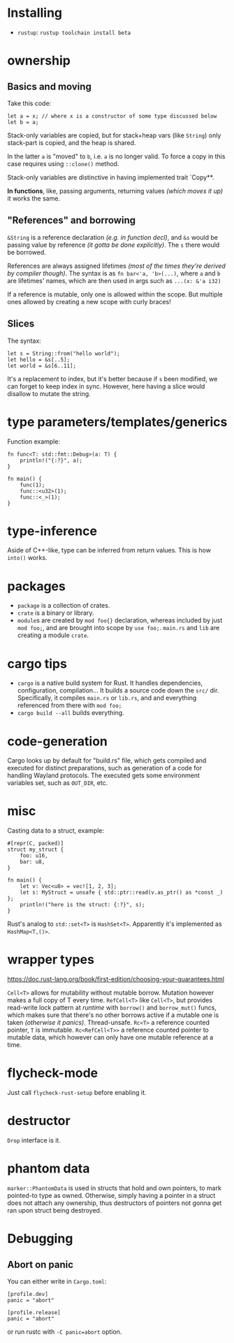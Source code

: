 # Installing

* `rustup`: `rustup toolchain install beta`

# ownership

## Basics and moving

Take this code:

    let a = x; // where x is a constructor of some type discussed below
    let b = a;

Stack-only variables are copied, but for stack+heap vars (like `String`) only stack-part is copied, and the heap is shared.

In the latter `a` is "moved" to `b`, i.e. `a` is no longer valid. To force a copy in this case requires using `::clone()` method.

Stack-only variables are distinctive in having implemented trait `Copy**.

**In functions**, like, passing arguments, returning values *(which moves it up)* it works the same.

## "References" and borrowing

`&String` is a reference declaration *(e.g. in function decl)*, and `&s` would be passing value by reference *(it gotta be done explicitly)*. The `s` there would be borrowed.

References are always assigned lifetimes *(most of the times they're derived by compiler though)*. The syntax is as `fn bar<'a, 'b>(...)`, where `a` and `b` are lifetimes' names, which are then used in args such as `...(x: &'a i32)`

If a reference is mutable, only one is allowed within the scope. But multiple ones allowed by creating a new scope with curly braces!

## Slices

The syntax:

    let s = String::from("hello world");
    let hello = &s[..5];
    let world = &s[6..11];

It's a replacement to index, but it's better because if `s` been modified, we can forget to keep index in sync. However, here having a slice would disallow to mutate the string.

# type parameters/templates/generics

Function example:

    fn func<T: std::fmt::Debug>(a: T) {
        println!("{:?}", a);
    }

    fn main() {
        func(1);
        func::<u32>(1);
        func::<_>(1);
    }

# type-inference

Aside of C++-like, type can be inferred from return values. This is how `into()` works.

# packages

* `package` is a collection of crates.
* `crate` is a binary or library.
* `module`s are created by `mod foo{}` declaration, whereas included by just `mod foo;`, and are brought into scope by `use foo;`. `main.rs` and `lib` are creating a module `crate`.

# cargo tips

* `cargo` is a native build system for Rust. It handles dependencies, configuration, compilation… It builds a source code down the `src/` dir. Specifically, it compiles `main.rs` or `lib.rs`, and and everything referenced from there with `mod foo;`
* `cargo build --all` builds everything.

# code-generation

Cargo looks up by default for "build.rs" file, which gets compiled and executed for distinct preparations, such as generation of a code for handling Wayland protocols. The executed gets some environment variables set, such as `OUT_DIR`, etc.

# misc

Casting data to a struct, example:

    #[repr(C, packed)]
    struct my_struct {
        foo: u16,
        bar: u8,
    }

    fn main() {
        let v: Vec<u8> = vec![1, 2, 3];
        let s: MyStruct = unsafe { std::ptr::read(v.as_ptr() as *const _) };
        println!("here is the struct: {:?}", s);
    }

Rust's analog to `std::set<T>` is `HashSet<T>`. Apparently it's implemented as `HashMap<T,()>`.

# wrapper types

https://doc.rust-lang.org/book/first-edition/choosing-your-guarantees.html

`Cell<T>` allows for mutability without mutable borrow. Mutation however makes a full copy of T every time.
`RefCell<T>` like `Cell<T>`, but provides read-write lock pattern at *runtime* with `borrow()` and `borrow_mut()` funcs, which makes sure that there's no other borrows active if a mutable one is taken *(otherwise it panics)*. Thread-unsafe.
`Rc<T>` a reference counted pointer, `T` is immutable.
`Rc<RefCell<T>>` a reference counted pointer to mutable data, which however can only have one mutable reference at a time.

# flycheck-mode

Just call `flycheck-rust-setup` before enabling it.

# destructor

`Drop` interface is it.

# phantom data

`marker::PhantomData` is used in structs that hold and own pointers, to mark pointed-to type as owned. Otherwise, simply having a pointer in a struct does not attach any ownership, thus destructors of pointers not gonna get ran upon struct being destroyed.

# Debugging

## Abort on panic

You can either write in `Cargo.toml`:

```
[profile.dev]
panic = "abort"

[profile.release]
panic = "abort"
```

or run rustc with `-C panic=abort` option.

